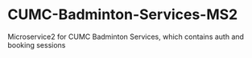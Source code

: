 # CUMC-Badminton-Services-MS2
Microservice2 for CUMC Badminton Services, which contains auth and booking sessions
